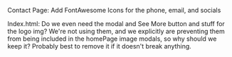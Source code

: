 Contact Page:
Add FontAwesome Icons for the phone, email, and socials

Index.html:
Do we even need the modal and See More button and stuff for the logo img?
We're not using them, and we explicitly are preventing them from being included in the homePage image modals, so why should we keep it? Probably best to remove it if it doesn't break anything.